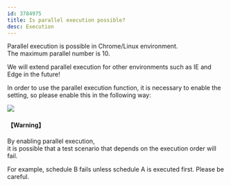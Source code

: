 ```yaml
---
id: 3784975
title: Is parallel execution possible?
desc: Execution
---
```


Parallel execution is possible in Chrome/Linux environment. <br> The maximum parallel number is 10.

We will extend parallel execution for other environments such as IE and Edge in the future!

In order to use the parallel execution function, it is necessary to enable the setting, so please enable this in the following way:

![](https://downloads.intercomcdn.com/i/o/191527294/9eae07d7994fea58490c9cd3/%E3%82%B9%E3%82%AF%E3%83%AA%E3%83%BC%E3%83%B3%E3%82%B7%E3%83%A7%E3%83%83%E3%83%88+2020-03-11+18.21.17.png)

#### 【Warning】

By enabling parallel execution, <br>it is possible that a test scenario that depends on the execution order will fail.

For example, schedule B fails unless schedule A is executed first. Please be careful.
